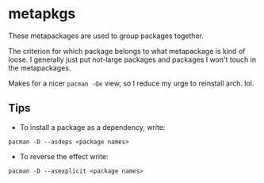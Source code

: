 # metapkgs
These metapackages are used to group packages together.

The criterion for which package belongs to what metapackage is kind of loose. I generally just put not-large packages and packages I won't touch in the metapackages.

Makes for a nicer `pacman -Qe` view, so I reduce my urge to reinstall arch. lol.

## Tips
- To install a package as a dependency, write:
```
pacman -D --asdeps <package names>
```
- To reverse the effect write:
```
pacman -D --asexplicit <package names>
```
